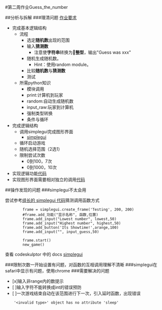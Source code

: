 #第二周作业Guess_the_number

##分析与拆解
###理清问题
[作业要求](https://class.coursera.org/interactivepython1-002/human_grading/view/courses/974633/assessments/29/submissions)

- 完成基本逻辑结构
	- 流程
		- 选定**随机数**出现的范围
		- 输入**猜测数**
			- 注意使**字符串**转换为**整型**，输出"Guess was xxx"
		- 随机生成随机数。
			- Hint：使用random module。
		- 比较**随机数**与**猜测数**
		- 测试
	- 所需python知识
		- 模块调用
		- print:计算机到玩家
		- random:自动生成随机数
		- input_raw:玩家到计算机
		- 强制类型转换
		- 条件与循环
- 完成逻辑结构
	- 调用simplegui完成图形界面
		- [simplegui](http://www.codeskulptor.org/docs.html#tabs-Python)
	- 循环启动游戏
	- 随机选择范围（2选1）
	- 限制尝试次数
		- 0到100，7次
		- 0到1000，10次
- 实现逻辑功能[代码](http://www.codeskulptor.org/#user39_MmdkKzh00ddELfY.py)
- 实现图形界面需要相对独立的调用[代码](http://www.codeskulptor.org/#user39_SBTf7H19p1_0.py)

		
##操作发现的问题
###simplegui不太会用
	
尝试参考[组长的 simplegui 代码](https://github.com/yzha3917/omooc.py/blob/master/guess_the_number.py)猜测调用函数方式
	
```
		frame = simplegui.create_frame('Testing', 200, 200)
		#frame.add_功能("显示名称", 函数,位置)
		frame.add_input("Lowest number", lowest,50)
		frame.add_input("Highest number", highest,50)
		frame.add_button('Its Showtime!',arange,100)
		frame.add_input("", input_guess,50)
		
		frame.start()
		new_game()
```
	
	
查看 codeskulptor 中的 docs [simplegui](http://www.codeskulptor.org/docs.html#tabs-Python)

###限制次数一开始设置有问题，对函数的互相调用理解不清晰
###simplegui在safari中显示有问题，使用chrome
###需要解决的问题
	
- [x]输入非range内的数提示
- [ ]输入字符不能转换成int的错误预防
- [ ]一次游戏结束自动在该范围进行下一次，引入延时函数，出现错误
	
```
	'<invalid type>' object has no attribute 'sleep'
```


